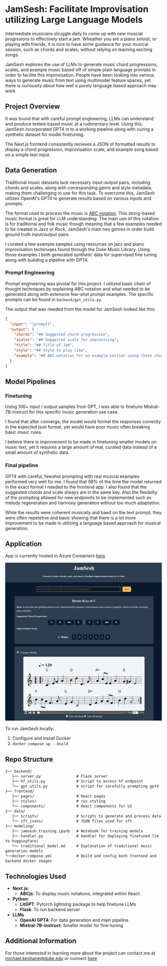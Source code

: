 # JamSesh: Facilitate Improvisation utilizing Large Language Models

Intermediate musicians struggle daily to come up with new muscial progrssions to effectively start a jam. Wheather you are a piano soloist, or playing with friends, it is nice to have some guidence for your musical session, such as chords and scales, without relying on learning exciting songs.

JamSesh explores the use of LLMs to generate music chord progressions, scales, and example music based off of simple plain language prompts in order to facilite this improvisation. People have been looking into various ways to generate music from text using multimodel feature spaces, yet there is curiousity about how well a purely language based approach may work

## Project Overview

It was found that with careful prompt engineering, LLMs can understand and produce texted-based music at a rudimentary level. Using this, JamSesh incorporated GPT4 in to a working pipeline along with curing a synthetic dataset for model finetuning. 

The Next.js frontend consistently recieves a JSON of formatted results to display a chord progression, improvisation scale, and example song based on a simple text input.

## Data Generation

Traditional music datasets lack necessary input-output pairs, including chords and scales, along with corresponding genre and style metadata, making them challenging to use for this task. To overcome this, JamSesh utilizes OpenAI's GPT4 to generate results based on various inputs and prompts.

The format used to process the music is [ABC notation](https://notabc.app/abc/). This string-based music format is great for LLM understanding. The main use of this notation is for traditional and folk music though meaning that a few examples needed to be created in Jazz or Rock, JamSesh's main two genres in order build ground truth input/output pairs.

I curated a few example samples using resources on jazz and piano improvisation techinuqes found through the Duke Music Library. Using those examples I both generated synthetic data for supervised fine tuning along with building a pipeline with GPT4.

### Prompt Engineering

Prompt engineering was pivotal for this project. I utilized basic chain of thought techniques by explaining ABC notation and what needed to be generated along with extensive few-shot prompt examples. The specific prompts can be found in `backend/gpt_utils.py`. 

The output that was needed from the model for JamSesh looked like this:

```json
{
  "input": "{prompt}",
  "output": {
    "chords": "## Suggested chord progression",
    "scales": "## Suggested scale for improvising",
    "title": "## Title of Jam",
    "style": "## Style to play like",
    "example": "## ABC notation for an example section using these chords and notes"
  }
}
```

## Model Pipelines

### Finetuning

Using 100+ input / output samples from GPT, I was able to finetune Mistral-7B-instruct for this specific music generation use case.

I found that after converge, the model would format the responses correctly in the expected json format, yet would have poor music often breaking basic music rules. 

I believe there is improvement to be made in finetuning smaller models on music text, yet it requires a large amount of real, curated data instead of a small amount of synthetic data.

### Final pipeline

GPT4 with careful, fewshot prompting with real muscial examples performed very well for me. I found that 98% of the time the model returned in the exact format I needed to the frontend app. I also found that the suggested chords and scale always are in the same key. Also the flexibilty of the prompting allowed for new endpoints to be implemented such as melody regeneration and harmony generation without too much adaptation.

While the results were coherent musically and baed on the text prompt, they were often repetetive and basic showing that there is a lot more improvement to be made in utilizing a language based approach for musical generation.

## Application

App is currently hosted in Azure Containers [here](https://jamsesh-frontend.whitedune-f3f31647.eastus.azurecontainerapps.io/)

![jsmesh_Ss](assets/frontend_ss.png "JamSesh Frontend")

To run JamSesh locally:
1. Configure and install Docker
2. `docker-compose up --build`

## Repo Structure

```
├── backend/
   ├── server.py                # Flask server
   ├── hf_utils.py              # Script to access hf endpoint
   └── gpt_utils.py             # script for carefully prompting gpt4
├── frontend/
   ├── pages/                   # React pages
   ├── styles/                  # css styling
   └── components/              # React components for UI
├── data/
   ├── scripts/                 # Scripts to generate and process data
   └── sft_jsons/               # JSON files used for sft
├── modeling/
   ├── jamsesh_training.ipynb   # Notebook for training models
   ├── handler.py               # Handler for deploying finetuned llm to huggingface│   
   └── traditional_model.md     # Explanation of traditional music generation models
└──docker-compose.yml           # Build and config both frontend and backend docker images
```

## Technologies Used
- **Next.js**:
    - **ABCjs**: To display music notations, integrated within React.
- **Python**:
    - **LitGPT**: Pytorch lightning package to help finetune LLMs
    - **Flask**: To run backend server
- **LLMs**
    - **OpenAI GPT4**: For data generation and main pipeline
    - **Mistral-7B-instruct**:  Smaller model for fine-tuning


## Additional Information

For those interested in learning more about the project can contact me at michael.keohane@duke.edu or connect [here](https://www.linkedin.com/in/mike-b-k/)
